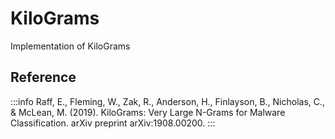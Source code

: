 # KiloGrams
Implementation of KiloGrams

## Reference
:::info
Raff, E., Fleming, W., Zak, R., Anderson, H., Finlayson, B., Nicholas, C., & McLean, M. (2019). KiloGrams: Very Large N-Grams for Malware Classification. arXiv preprint arXiv:1908.00200.
:::

